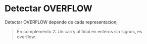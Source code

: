 # Detectar OVERFLOW

Detectar OVERFLOW depende de cada representacion,

> En complemento 2:  Un carry al final en enteros sin signos, es overflow.